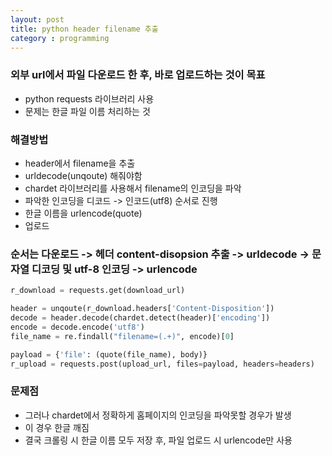 ```yaml
---
layout: post
title: python header filename 추출
category : programming
---
```


### 외부 url에서 파일 다운로드 한 후, 바로 업로드하는 것이 목표
- python requests 라이브러리 사용
- 문제는 한글 파일 이름 처리하는 것

### 해결방법
- header에서 filename을 추출
- urldecode(unqoute) 해줘야함 
- chardet 라이브러리를 사용해서 filename의 인코딩을 파악
- 파악한 인코딩을 디코드 -> 인코드(utf8) 순서로 진행
- 한글 이름을 urlencode(quote)
- 업로드

### 순서는 다운로드 -> 헤더 content-disopsion 추출 -> urldecode -> 문자열 디코딩 및 utf-8 인코딩 -> urlencode

```python
r_download = requests.get(download_url)

header = unqoute(r_download.headers['Content-Disposition'])
decode = header.decode(chardet.detect(header)['encoding'])
encode = decode.encode('utf8')
file_name = re.findall("filename=(.+)", encode)[0]

payload = {'file': (quote(file_name), body)}
r_upload = requests.post(upload_url, files=payload, headers=headers)

```

### 문제점
- 그러나 chardet에서 정확하게 홈페이지의 인코딩을 파악못할 경우가 발생
- 이 경우 한글 깨짐
- 결국 크롤링 시 한글 이름 모두 저장 후, 파일 업로드 시 urlencode만 사용
